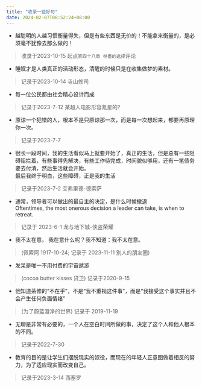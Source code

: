 ```yaml
---
title: "收录一些好句"
date: 2024-02-07T08:52:24+08:00
---
```


* 越聪明的人越习惯衡量得失，但是有些东西是无价的！不能拿来衡量的，是必须毫不犹豫去那么做的！
> 收录于2023-10-15 起点`第四十八章 林墨的选择`评论
* 睡眠才是人类真正的活动形态，清醒的时候只是在收集做梦的素材。
> 记录于2023-10-14 寺山修司
* 每一位公民都由社会精心设计而成
> 记录于2023-7-12 某超人电影形容氪星的?
* 原谅一个犯错的人，根本不是只原谅那一次，而是每一次想起来，都要再原理你一次。
> 记录于2023-7-7
* 很长一段时间，我的生活看似马上就要开始了，真正的生活，但是总有一些阻碍阻拦着，有些事得先解决，有些工作待完成，时间貌似够用，还有一笔债务要去付清，然后生活就会开始。  
  最后我终于明白，这些障碍，正是我的生活
> 记录于2023-7-2 艾弗里德-德索萨
* 通常，领导者可以做出的最自主的决定，是什么时候撤退  
  Oftentimes, the most onerous decision a leader can take, is when to retreat.
> 记录于 2023-6-1 龙与地下城-侠盗荣耀
* 我不太在意。
  我在意什么呢？我不知道：我不太在意。
> (佩索阿 1917-10-24; 记录于 2023-11-11 别人的朋友圈)
* 发呆是唯一不用付费的宇宙遨游  
> (cocoa butter kisses 贷卫) 记录于2020-9-15
* 他知道茶修的“不在乎”，不是“我不重视这件事”，而是“我接受这个事实并且不会产生任何负面情绪”
> (为了蔚蓝澄净的世界) 记录于 2019-11-19
* 无聊是非常有必要的，一个人在空白时间所做的事，决定了这个人和他人根本的不同。
> 记录于2022-7-30
* 教育的目的是让学生们摆脱现实的奴役，而现在的年轻人正意图做着相反的努力，为了适应现实而改变自己。
> 记录于2023-3-14 西塞罗

